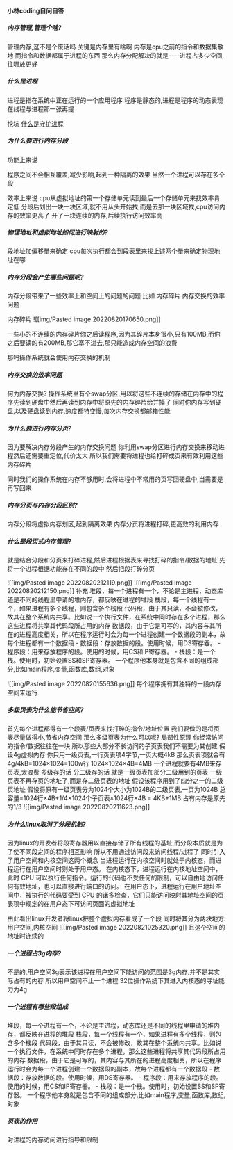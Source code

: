 #### 小林coding自问自答

##### 内存管理,管理个啥?
管理内存,这不是个废话吗
关键是内存里有啥啊
内存是cpu之前的指令和数据集散地
而指令和数据都属于进程的东西
那么内存分配解决的就是----进程占多少空间,往哪放更好

##### 什么是进程
进程是指在系统中正在运行的一个应用程序
程序是静态的,进程是程序的动态表现
在线程与进程那一张再提

挖坑
[什么是守护进程](https://blog.csdn.net/qq_34629352/article/details/103489614?ops_request_misc=%257B%2522request%255Fid%2522%253A%2522166098819916782390598819%2522%252C%2522scm%2522%253A%252220140713.130102334.pc%255Fall.%2522%257D&request_id=166098819916782390598819&biz_id=0&utm_medium=distribute.pc_search_result.none-task-blog-2~all~first_rank_ecpm_v1~rank_v31_ecpm-7-103489614-null-null.142^v42^new_blog_pos_by_title,185^v2^control&utm_term=%E8%BF%9B%E7%A8%8B%E6%98%AF%E4%BB%80%E4%B9%88&spm=1018.2226.3001.4187)



##### 为什么要进行内存分段
功能上来说

程序之间不会相互覆盖,减少影响,起到一种隔离的效果
当然一个进程可以存在多个段


效率上来说
cpu从虚拟地址的第一个存储单元读到最后一个存储单元来找效率肯定低
分段后划出一块一块区域,就不用从头开始找,而是去那一块区域找,cpu访问内存的效率更高了
开了一块连续的内存,后续执行访问效率高


##### 物理地址和虚拟地址如何进行映射的?
段地址加偏移量来确定
cpu每次执行都会到段表里来找上述两个量来确定物理地址在哪

##### 内存分段会产生哪些问题呢?
内存分段带来了一些效率上和空间上的问题的问题
比如
	内存碎片
	内存交换的效率问题

内存碎片
![[img/Pasted image 20220820170650.png]]

一些小的不连续的内存碎片你之后读程序,因为其碎片本身很小,只有100MB,而你之后要读的有200MB,那它塞不进去,那只能造成内存空间的浪费

那吗操作系统就会使用内存交换的机制

##### 内存交换的效率问题
何为内存交换?
操作系统里有个swap分区,用以将这些不连续的存储在内存中的程序先读到硬盘中然后再读到内存中将原先的内存碎片给并掉了
同时你内存写到硬盘,以及硬盘读到内存,速度都特变慢,每次内存交换都邮箱性能

##### 为什么要进行内存分页?
因为要解决内存分段产生的内存交换问题
你利用swap分区进行内存交换来移动进程然后还需要重定位,代价太大
所以我们需要将进程也给打碎成页来有效利用这些内存碎片

同时我们的操作系统在内存不够用时,会将进程中不常用的页写回硬盘中,当需要是再写回来

##### 内存分页与内存分段区别?
内存分段将虚拟内存划区,起到隔离效果
内存分页将进程打碎,更高效的利用内存

##### 什么是段页式内存管理?
就是结合分段和分页来打碎进程,然后进程根据表来寻找打碎的指令/数据的地址
先将一个进程根据功能存在不同的段中
然后把段打碎分页

![[img/Pasted image 20220820212119.png]]
![[img/Pasted image 20220820212150.png]]
补充
	堆段，每一个进程有一个，不论是主进程，动态库还是不同的线程里申请的堆内存，都反映在进程的堆段
	栈段，每一个线程有一个，如果进程有多个线程，则包含多个栈段
	代码段，由于其只读，不会被修改，故其在整个系统内共享。比如说一个执行文件，在系统中同时存在多个进程，那么这些进程将共享其代码段所占用的内存
	数据段，由于它是可写的，其内容与其所在的进程高度相关，所以在程序运行时会为每一个进程创建一个数据段的副本，故每个进程都有一个数据段
	-   数据段：存放数据的段。使用时候，用DS寄存器。
	-   程序段：用来存放程序的段。使用的时候，用CS和IP寄存器。
	-   栈段：是一个栈。使用时，初始设置SS和SP寄存器。
一个程序他本身就是包含不同的组成部分,比如main程序,变量,函数库,数组,对象

![[img/Pasted image 20220820155636.png]]
每个程序拥有其独特的一段内存空间来运行



##### 多级页表为什么能节省空间?
首先每个进程都得有一个段表/页表来找打碎的指令/地址位置
我们要做的是将页表尽量做得小,节省内存空间
那么多级页表为什么可以呢?
局部性原理
你经常访问的指令/数据往往在一块
所以那些大部分不长访问的子页表我们不需要为其创建
假设4g虚拟内存
你只用一级页表,一行页表项4字节,一页大概4kB
那么页表项就会有4g/4kB=1024×1024=100w行
1024×1024×4B=4MB
一个进程就要有4MB来存页表,太浪费
多级存的话
分二级存的话
就是一级页表加部分二级用到的页表
一级页表不再存页的地址了,而是存二级页表的地址
假设该程序用到了四分之一的二级页地址
假设将原有一级页表分为1024个大小为1024B的二级页表,一页为1024B
总容量=1024行×4B+1/4×1024个子页表×1024行×4B = 4KB+1MB
占有内存是原先的1/3
![[img/Pasted image 20220820211623.png]]



##### 为什么linux取消了分段机制?
因为linux的开发者将段寄存器用以直接存储了所有线程的基址,而分段本质就是为了使不同段之间的程序相互影响
所以不用通过访问段来访问线程/进程了
同时引入了用户空间和内核空间这两个概念
当进程运行在内核空间时就处于内核态，而进程运行在用户空间时则处于用户态。
在内核态下，进程运行在内核地址空间中，此时 CPU 可以执行任何指令。运行的代码也不受任何的限制，可以自由地访问任何有效地址，也可以直接进行端口的访问。
在用户态下，进程运行在用户地址空间中，被执行的代码要受到 CPU 的诸多检查，它们只能访问映射其地址空间的页表项中规定的在用户态下可访问页面的虚拟地址

由此看出linux开发者将linux把整个虚拟内存看成了一个段
同时将其分为两块地方:用户空间,内核空间
![[img/Pasted image 20220821025320.png]]
且这个空间的地址时连续的

##### 一个进程占3g内存?
不是的,用户空间3g表示该进程在用户空间下能访问的范围是3g内存,并不是其实际占有的内存
所以用户空间不止一个进程
32位操作系统下其进入内核态的寻址能力为4g

##### 一个进程有哪些段组成
堆段，每一个进程有一个，不论是主进程，动态库还是不同的线程里申请的堆内存，都反映在进程的堆段
	栈段，每一个线程有一个，如果进程有多个线程，则包含多个栈段
	代码段，由于其只读，不会被修改，故其在整个系统内共享。比如说一个执行文件，在系统中同时存在多个进程，那么这些进程将共享其代码段所占用的内存
	数据段，由于它是可写的，其内容与其所在的进程高度相关，所以在程序运行时会为每一个进程创建一个数据段的副本，故每个进程都有一个数据段
	-   数据段：存放数据的段。使用时候，用DS寄存器。
	-   程序段：用来存放程序的段。使用的时候，用CS和IP寄存器。
	-   栈段：是一个栈。使用时，初始设置SS和SP寄存器。
一个程序他本身就是包含不同的组成部分,比如main程序,变量,函数库,数组,对象


##### 页表的作用
对进程的内存访问进行指导和限制
